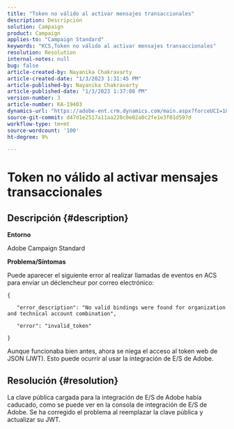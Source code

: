 ```yaml
---
title: "Token no válido al activar mensajes transaccionales"
description: Descripción
solution: Campaign
product: Campaign
applies-to: "Campaign Standard"
keywords: "KCS,Token no válido al activar mensajes transaccionales"
resolution: Resolution
internal-notes: null
bug: false
article-created-by: Nayanika Chakravarty
article-created-date: "1/3/2023 1:31:45 PM"
article-published-by: Nayanika Chakravarty
article-published-date: "1/3/2023 1:37:08 PM"
version-number: 3
article-number: KA-19403
dynamics-url: "https://adobe-ent.crm.dynamics.com/main.aspx?forceUCI=1&pagetype=entityrecord&etn=knowledgearticle&id=e553d6f3-6a8b-ed11-81ac-6045bd006149"
source-git-commit: d47d1e2517a11aa220c0e02a0c2fe1e3f01d597d
workflow-type: tm+mt
source-wordcount: '100'
ht-degree: 9%

---
```


# Token no válido al activar mensajes transaccionales

## Descripción {#description}


<b>Entorno</b>

Adobe Campaign Standard

<b>Problema/Síntomas</b>

Puede aparecer el siguiente error al realizar llamadas de eventos en ACS para enviar un déclencheur por correo electrónico:






```
{

   "error_description": "No valid bindings were found for organization and technical account combination",

   "error": "invalid_token"

}
```






Aunque funcionaba bien antes, ahora se niega el acceso al token web de JSON (JWT). Esto puede ocurrir al usar la integración de E/S de Adobe.


## Resolución {#resolution}


La clave pública cargada para la integración de E/S de Adobe había caducado, como se puede ver en la consola de integración de E/S de Adobe. Se ha corregido el problema al reemplazar la clave pública y actualizar su JWT.
